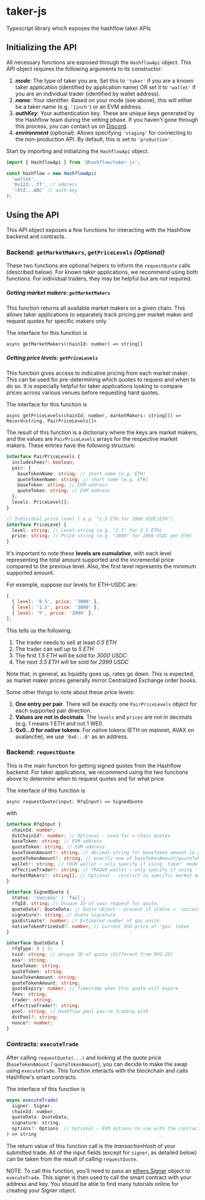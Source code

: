 # taker-js

Typescript library which exposes the hashflow taker APIs

## Initializing the API

All necessary functions are exposed through the `HashflowApi` object. This API object requires the following arguments to its constructor:

1. **_mode_**: The type of taker you are. Set this to `'taker'` if you are a known taker application (identified by application name) OR set it to `'wallet'` if you are an individual trader (identified by wallet address).
2. **_name_**: Your identifier. Based on your mode (see above), this will either be a taker name (e.g. `'1inch'`) or an EVM address.
3. **_authKey_**: Your authentication key. These are unique keys generated by the Hashflow team during the vetting phase. If you haven't gone through this process, you can contact us on [Discord](https://discord.gg/gw56asV5k3).
4. **_environment_** (optional): Allows specifying `'staging'` for connecting to the non-production API. By default, this is set to `'production'`.

Start by importing and initializing the `HashflowApi` object.

```ts
import { HashflowApi } from '@hashflow/taker-js';

const hashflow = new HashflowApi(
  'wallet',
  '0x123...ff', // address
  '!XYZ...ABC' // auth key
);
```

## Using the API

This API object exposes a few functions for interacting with the Hashflow backend and contracts.

### Backend: `getMarketMakers`, `getPriceLevels` _(Optional)_

These two functions are optional helpers to inform the `requestQuote` calls (described below). For known taker applications, we recommend using both functions. For individual traders, they may be helpful but are not required.

##### Getting market makers: `getMarketMakers`

This function returns all available market makers on a given chain. This allows taker applications to separately track pricing per market maker and request quotes for specific makers only.

The interface for this function is

```
async getMarketMakers(chainId: number) => string[]
```

##### Getting price levels: `getPriceLevels`

This function gives access to indicative pricing from each market maker. This can be used for pre-determining which quotes to request and when to do so. It is especially helpful for taker applications looking to compare prices across various venues before requesting hard quotes.

The interface for this function is

```
async getPriceLevels(chainId: number, marketMakers: string[]) => Record<string, PairPriceLevels[]>
```

The result of this function is a dictionary where the keys are market makers, and the values are `PairPriceLevels` arrays for the respective market makers. These entries have the following structure:

```ts
interface PairPriceLevels {
  includesFees?: boolean;
  pair: {
    baseTokenName: string; // short name (e.g. ETH)
    quoteTokenName: string; // short name (e.g. ETH)
    baseToken: string; // EVM address
    quoteToken: string; // EVM address
  };
  levels: PriceLevel[];
}

// Individual price level ( e.g. "2.5 ETH for 2000 USDC/ETH")
interface PriceLevel {
  level: string; // Level-string (e.g. "2.5" for 2.5 ETH)
  price: string; // Price-string (e.g. "2000" for 2000 USDC per ETH)
}
```

It's important to note these **levels are cumulative**, with each level representing the total amount supported and the incremental price compared to the previous level. Also, the first level represents the minimum supported amount.

For example, suppose our levels for ETH-USDC are:

```js
[
  { level: '0.5', price: '3000' },
  { level: '1.5', price: '3000' },
  { level: '5', price: '2999' },
];
```

This tells us the following:

1. The trader needs to sell at least _0.5 ETH_
2. The trader can sell up to _5 ETH_
3. The first _1.5 ETH_ will be sold for _3000 USDC_
4. The next _3.5 ETH_ will be sold for _2999 USDC_

Note that, in general, as liquidity goes up, rates go down. This is expected, as market maker prices generally mirror Centralized Exchange order books.

Some other things to note about these price levels:

1. **One entry per pair**. There will be exactly one `PairPriceLevels` object for each supported pair direction.
2. **Values are not in decimals**. The `levels` and `prices` are not in decimals (e.g. 1 means 1 ETH and not 1 WEI).
3. **0x0...0 for native tokens**. For native tokens (ETH on mainnet, AVAX on avalanche), we use `'0x0...0'` as an address.

### Backend: `requestQuote`

This is the main function for getting signed quotes from the Hashflow backend. For taker applications, we recommend using the two functions above to determine when to request quotes and for what price.

The interface of this function is

```
async requestQuote(input: RfqInput) => SignedQuote
```

with

```ts
interface RfqInput {
  chainId: number;
  dstChainId?: number; // Optional - used for x-chain quotes
  baseToken: string; // EVM address
  quoteToken: string; // EVM address
  baseTokenAmount?: string; // decimal-string for baseToken amount (e.g. '1000000' for 1 USDT)
  quoteTokenAmount?: string; // exactly one of baseTokenAmount/quoteTokenAmount must be set
  wallet?: string; // YOUR wallet – only specify if using 'taker' mode
  effectiveTrader?: string; // TRADER wallet – only specify if using 'taker' mode
  marketMakers?: string[]; // Optional - restrict to specific market makers
}

interface SignedQuote {
  status: 'success' | 'fail';
  rfqId: string; // Unique ID of your request for quote;
  quoteData?: QuoteData; // Quote object – present if status = 'success'
  signature?: string; // Quote signature
  gasEstimate?: number; // Estimated number of gas units
  nativeTokenPriceUsd?: number; // Current USD price of 'gas' token
}

interface QuoteData {
  rfqType: 0 | 1;
  txid: string; // Unique ID of quote (different from RFQ-ID)
  eoa?: string;
  baseToken: string;
  quoteToken: string;
  baseTokenAmount: string;
  quoteTokenAmount: string;
  quoteExpiry: number; // Timestamp when this quote will expire
  fees: string;
  trader: string;
  effectiveTrader?: string;
  pool: string; // Hashflow pool you're trading with
  dstPool?: string;
  nonce?: number;
}
```

### Contracts: `executeTrade`

After calling `requestQuote(...)` and looking at the quote price (`baseTokenAmount` / `quoteTokenAmount`), you can decide to make the swap using `executeTrade`. This function interacts with the blockchain and calls Hashflow's smart contracts.

The interface of this function is

```js
async executeTrade(
  signer: Signer,
  chainId: number,
  quoteData: QuoteData,
  signature: string,
  options?: Options  // Optional – EVM options to use with the contract call
) => string
```

The return value of this function call is the *transactionHash* of your submitted trade. All of the input fields (except for `signer`, as detailed below) can be taken from the result of calling `requestQuote`.

NOTE: To call this function, you'll need to pass an [ethers.Signer](https://docs.ethers.io/v5/api/signer/) object to `executeTrade`. This signer is then used to call the smart contract with your address and key. You should be able to find many tutorials online for creating your Signer object.

